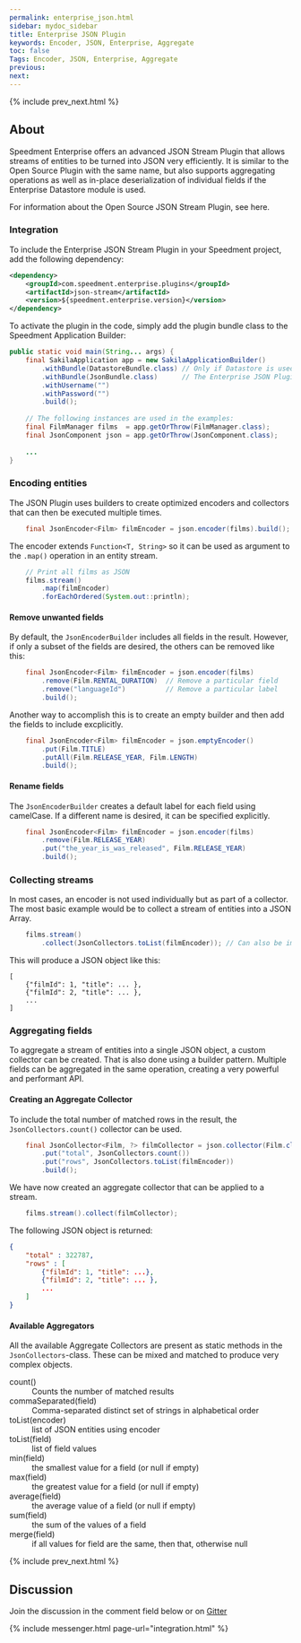 ```yaml
---
permalink: enterprise_json.html
sidebar: mydoc_sidebar
title: Enterprise JSON Plugin
keywords: Encoder, JSON, Enterprise, Aggregate
toc: false
Tags: Encoder, JSON, Enterprise, Aggregate
previous: 
next: 
---
```


{% include prev_next.html %}

## About
Speedment Enterprise offers an advanced JSON Stream Plugin that allows streams of entities to be turned into JSON very efficiently. It is similar to the Open Source Plugin with the same name, but also supports aggregating operations as well as in-place deserialization of individual fields if the Enterprise Datastore module is used.

For information about the Open Source JSON Stream Plugin, see here.

### Integration
To include the Enterprise JSON Stream Plugin in your Speedment project, add the following dependency:

```xml
<dependency>
    <groupId>com.speedment.enterprise.plugins</groupId>
    <artifactId>json-stream</artifactId>
    <version>${speedment.enterprise.version}</version>
</dependency>
```

To activate the plugin in the code, simply add the plugin bundle class to the Speedment Application Builder:

```java
public static void main(String... args) {
    final SakilaApplication app = new SakilaApplicationBuilder()
        .withBundle(DatastoreBundle.class) // Only if Datastore is used
        .withBundle(JsonBundle.class)      // The Enterprise JSON Plugin
        .withUsername("")
        .withPassword("")
        .build();
        
    // The following instances are used in the examples:
    final FilmManager films  = app.getOrThrow(FilmManager.class);
    final JsonComponent json = app.getOrThrow(JsonComponent.class);
    
    ...
}
```

### Encoding entities
The JSON Plugin uses builders to create optimized encoders and collectors that can then be executed multiple times.

```java
    final JsonEncoder<Film> filmEncoder = json.encoder(films).build();
```

The encoder extends `Function<T, String>` so it can be used as argument to the `.map()` operation in an entity stream.

```java
    // Print all films as JSON
    films.stream()
        .map(filmEncoder)
        .forEachOrdered(System.out::println);
```

#### Remove unwanted fields
By default, the `JsonEncoderBuilder` includes all fields in the result. However, if only a subset of the fields are desired, the others can be removed like this:

```java
    final JsonEncoder<Film> filmEncoder = json.encoder(films)
        .remove(Film.RENTAL_DURATION)  // Remove a particular field
        .remove("languageId")          // Remove a particular label
        .build();
```

Another way to accomplish this is to create an empty builder and then add the fields to include excplicitly.

```java
    final JsonEncoder<Film> filmEncoder = json.emptyEncoder()
        .put(Film.TITLE)
        .putAll(Film.RELEASE_YEAR, Film.LENGTH)
        .build();
```

#### Rename fields
The `JsonEncoderBuilder` creates a default label for each field using camelCase. If a different name is desired, it can be specified explicitly.

```java
    final JsonEncoder<Film> filmEncoder = json.encoder(films)
        .remove(Film.RELEASE_YEAR)
        .put("the_year_is_was_released", Film.RELEASE_YEAR)
        .build();
```

### Collecting streams
In most cases, an encoder is not used individually but as part of a collector. The most basic example would be to collect a stream of entities into a JSON Array.

```java
    films.stream()
        .collect(JsonCollectors.toList(filmEncoder)); // Can also be imported statically
```

This will produce a JSON object like this:

```
[
    {"filmId": 1, "title": ... },
    {"filmId": 2, "title": ... },
    ...
]
```

### Aggregating fields
To aggregate a stream of entities into a single JSON object, a custom collector can be created. That is also done using a builder pattern. Multiple fields can be aggregated in the same operation, creating a very powerful and performant API.

#### Creating an Aggregate Collector
To include the total number of matched rows in the result, the `JsonCollectors.count()` collector can be used.

```java
    final JsonCollector<Film, ?> filmCollector = json.collector(Film.class)
        .put("total", JsonCollectors.count())
        .put("rows", JsonCollectors.toList(filmEncoder))
        .build();
```

We have now created an aggregate collector that can be applied to a stream.

```java
    films.stream().collect(filmCollector);
```

The following JSON object is returned:

```json
{
    "total" : 322787,
    "rows" : [
        {"filmId": 1, "title": ...},
        {"filmId": 2, "title": ... },
        ...
    ]
}
```

#### Available Aggregators
All the available Aggregate Collectors are present as static methods in the `JsonCollectors`-class. These can be mixed and matched to produce very complex objects.

<dl class="dl-horizontal">
  <dt id="fractious">count()</dt>
  <dd>Counts the number of matched results</dd>
  <dt id="gratuitous">commaSeparated(field)</dt>
  <dd>Comma-separated distinct set of strings in alphabetical order</dd>
  <dt id="haughty">toList(encoder)</dt>
  <dd>list of JSON entities using encoder</dd>
  <dt id="benchmark_id">toList(field)</dt>
  <dd>list of field values</dd>
  <dt id="impertinent">min(field)</dt>
  <dd>the smallest value for a field (or null if empty)</dd>
  <dt id="intrepid">max(field)</dt>
  <dd>the greatest value for a field (or null if empty)</dd>
  <dt id="intrepid">average(field)</dt>
  <dd>the average value of a field (or null if empty)</dd>
  <dt id="intrepid">sum(field)</dt>
  <dd>the sum of the values of a field</dd>
  <dt id="intrepid">merge(field)</dt>
  <dd>if all values for field are the same, then that, otherwise null</dd>
</dl>

{% include prev_next.html %}

## Discussion
Join the discussion in the comment field below or on [Gitter](https://gitter.im/speedment/speedment)

{% include messenger.html page-url="integration.html" %}
